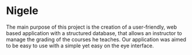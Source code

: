 # Nigele
The main purpose of this project is the creation of a user-friendly, web based application with a structured database, that allows an instructor to manage the grading of the courses he teaches. Our application was aimed to be easy to use with a simple yet easy on the eye interface.
